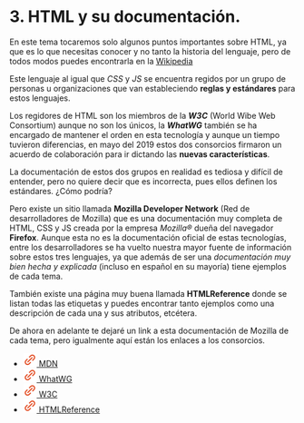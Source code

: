 # 3. HTML y su documentación.

En este tema tocaremos solo algunos puntos importantes sobre HTML, ya que es lo que necesitas conocer y no tanto la historia del lenguaje, pero de todos modos puedes encontrarla en la <a href="https://es.wikipedia.org/wiki/HTML" target="_blank">Wikipedia</a>

Este lenguaje al igual que *CSS* y *JS* se encuentra regidos por un grupo de personas u organizaciones que van estableciendo **reglas y estándares** para estos lenguajes.

Los regidores de HTML son los miembros de la ***W3C*** (World Wibe Web Consortium) aunque no son los únicos, la ***WhatWG*** también se ha encargado de mantener el orden en esta tecnología y aunque un tiempo tuvieron diferencias, en mayo del 2019 estos dos consorcios firmaron un acuerdo de colaboración para ir dictando las **nuevas características**.

La documentación de estos dos grupos en realidad es tediosa y difícil de entender, pero no quiere decir que es incorrecta, pues ellos definen los estándares. ¿Cómo podría?

Pero existe un sitio llamada **Mozilla Developer Network** (Red de desarrolladores de Mozilla) que es una documentación muy completa de HTML, CSS y JS creada por la empresa *Mozilla&reg;* dueña del navegador **Firefox**. Aunque esta no es la documentación oficial de estas tecnologías, entre los desarrolladores se ha vuelto nuestra mayor fuente de información sobre estos tres lenguajes, ya que además de ser una *documentación muy bien hecha y explicada* (incluso en español en su mayoría) tiene ejemplos de cada tema.

También existe una página muy buena llamada **HTMLReference** donde se listan todas las etiquetas y puedes encontrar tanto ejemplos como una descripción de cada una y sus atributos, etcétera.

De ahora en adelante te dejaré un link a esta documentación de Mozilla de cada tema, pero igualmente aquí están los enlaces a los consorcios.

- <a href="https://developer.mozilla.org/es/" target="_blank"><img src="link.svg"> MDN</a>
- <a href="https://html.spec.whatwg.org/" target="_blank"><img src="link.svg"> WhatWG</a>
- <a href="https://www.w3.org/html/" target="_blank"><img src="link.svg"> W3C</a>
- <a href="https://htmlreference.io/" target="_blank"><img src="link.svg"> HTMLReference</a>